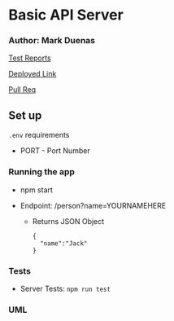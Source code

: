 # Basic API Server

### Author: Mark Duenas

[Test Reports](https://github.com/MarkDuenas/basic-express-server/actions)

[Deployed Link](https://basic-express-md.herokuapp.com/)

[Pull Req](https://github.com/MarkDuenas/basic-express-server/pull/3)


## Set up

`.env` requirements

  - PORT - Port Number

  ### Running the app
   - npm start
    
   - Endpoint: /person?name=YOURNAMEHERE
     - Returns JSON Object

        ```
        {
          "name":"Jack"
        }
        ```
        
  ### Tests
   - Server Tests: 
    `npm run test`
  
  ### UML

